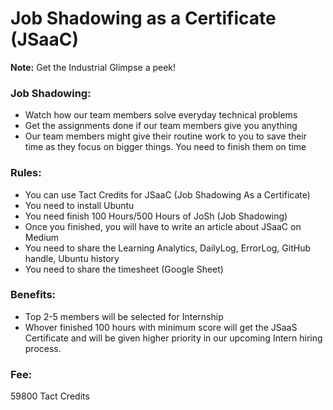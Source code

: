 # Job Shadowing as a Certificate  (JSaaC)

**Note:** Get the Industrial Glimpse a peek!

### Job Shadowing:
- Watch how our team members solve everyday technical problems
- Get the assignments done if our team members give you anything
- Our team members might give their routine work to you to save their time as they focus on bigger things. You need to finish them on time

### Rules:
- You can use Tact Credits for JSaaC (Job Shadowing As a Certificate)
- You need to install Ubuntu
- You need finish 100 Hours/500 Hours of JoSh (Job Shadowing)
- Once you finished, you will have to write an article about JSaaC on Medium
- You need to share the Learning Analytics, DailyLog, ErrorLog, GitHub handle, Ubuntu history
- You need to share the timesheet (Google Sheet)



### Benefits:
- Top 2-5 members will be selected for Internship
- Whover finished 100 hours with minimum score will get the JSaaS Certificate and will be given higher priority in our upcoming Intern hiring process.


### Fee:
59800 Tact Credits
